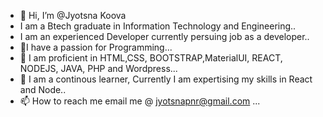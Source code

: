 - 👋 Hi, I’m @Jyotsna Koova
- I am a Btech graduate in Information Technology and Engineering..
- I am an experienced Developer currently persuing job as a developer..
- 👀I have a passion for Programming...
- 🌱 I am proficient in HTML,CSS, BOOTSTRAP,MaterialUI, REACT, NODEJS, JAVA, PHP and Wordpress...
- 💞️ I am a continous learner, Currently I am expertising my skills in React and Node..
- 📫 How to reach me email me @ jyotsnapnr@gmail.com ...

<!---
Jyotsnapnr/Jyotsnapnr is a ✨ special ✨ repository because its `README.md` (this file) appears on your GitHub profile.
You can click the Preview link to take a look at your changes.
--->
